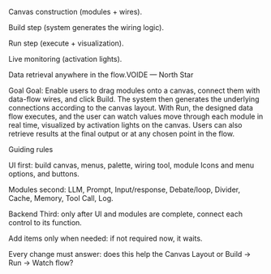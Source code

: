 Canvas construction (modules + wires).

Build step (system generates the wiring logic).

Run step (execute + visualization).

Live monitoring (activation lights).

Data retrieval anywhere in the flow.VOIDE — North Star

Goal
Goal: Enable users to drag modules onto a canvas, connect them with data-flow wires, and click Build. The system then generates the underlying connections according to the canvas layout. With Run, the designed data flow executes, and the user can watch values move through each module in real time, visualized by activation lights on the canvas. Users can also retrieve results at the final output or at any chosen point in the flow.

Guiding rules

UI first: build canvas, menus, palette, wiring tool, module Icons and menu options, and buttons.

Modules second: LLM, Prompt, Input/response, Debate/loop, Divider, Cache, Memory, Tool Call, Log.

Backend Third: only after UI and modules are complete, connect each control to its function.

Add items only when needed: if not required now, it waits.

Every change must answer: does this help the Canvas Layout or Build → Run → Watch flow?


